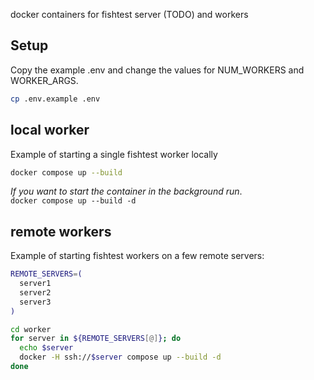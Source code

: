 docker containers for fishtest server (TODO) and workers

## Setup

Copy the example .env and change the values for NUM_WORKERS and WORKER_ARGS.

```bash
cp .env.example .env
```

## local worker

Example of starting a single fishtest worker locally

```bash
docker compose up --build
```

_If you want to start the container in the background run_.  
 `docker compose up --build -d`

## remote workers

Example of starting fishtest workers on a few remote servers:

```bash
REMOTE_SERVERS=(
  server1
  server2
  server3
)

cd worker
for server in ${REMOTE_SERVERS[@]}; do
  echo $server
  docker -H ssh://$server compose up --build -d
done
```
